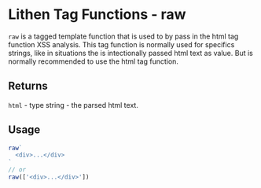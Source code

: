 # Lithen Tag Functions - raw

`raw` is a tagged template function that is used to by pass in the html tag function XSS analysis.
This tag function is normally used for specifics strings, like in situations the is intectionally
passed html text as value. But is normally recommended to use the html tag function.

## Returns
`html` - type string - the parsed html text.

## Usage

```ts
raw`
  <div>...</div>
`
// or
raw(['<div>...</div>'])
```
